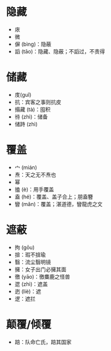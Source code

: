 # 隐藏
* 庡
* 微
* 偋 (bìng)：隐蔽
* 謟 (tāo)：隐藏、隐蔽；不謟过，不责得
# 储藏
* 庋(guǐ)
* 抗：宾客之事则抗皮
* 搨藏 (tà)：囤积
* 㣥 (zhì)：储备
* 储跱 (zhì)
# 覆盖
* 宀 (mián)
* 焘：天之无不焘也
* 幂
* 搕 (è)：用手覆盖
* 盍 (hé)：覆盖、盖子合上；朋盍簪
* 矕 (mǎn)：覆盖；湛道德，矕龍虎之文
# 遮蔽
* 拘 (gōu)
* 揜：瑕不揜瑜
* 翳：流尘翳明镜
* 擁：女子出门必擁其面
* 徼 (yāo)：徼麋鹿之怪兽
* 迣 (zhì)：遮盖
* 迾 (liè)：遮
* 逻：遮拦
# 颠覆/倾覆
* 踣：队命亡氏，踣其国家